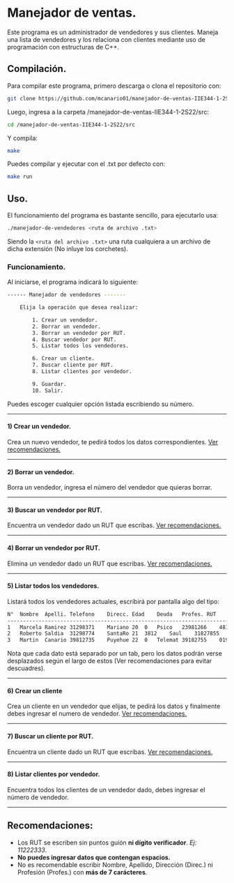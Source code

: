 # Manejador de ventas.
Este programa es un administrador de vendedores y sus clientes. Maneja una lista de vendedores y los relaciona con clientes mediante uso de programación con estructuras de C++.

## Compilación.
Para compilar este programa, primero descarga o clona el repositorio con:
```bash
git clone https://github.com/mcanario01/manejador-de-ventas-IIE344-1-2S22
```
Luego, ingresa a la carpeta /manejador-de-ventas-IIE344-1-2S22/src:
```bash
cd /manejador-de-ventas-IIE344-1-2S22/src
```
Y compila:
```bash
make
```
Puedes compilar y ejecutar con el .txt por defecto con:
```bash
make run
```

## Uso.
El funcionamiento del programa es bastante sencillo, para ejecutarlo usa:
```bash
./manejador-de-vendedores <ruta de archivo .txt>
```
Siendo la `<ruta del archivo .txt>` una ruta cualquiera a un archivo de dicha extensión (No inluye los corchetes).

### Funcionamiento.
Al iniciarse, el programa indicará lo siguiente:
```bash
------ Manejador de vendedores -------

	Elija la operación que desea realizar:

		1. Crear un vendedor.
		2. Borrar un vendedor.
		3. Borrar un vendedor por RUT.
		4. Buscar vendedor por RUT.
		5. Listar todos los vendedores.

		6. Crear un cliente.
		7. Buscar cliente por RUT.
		8. Listar clientes por vendedor.

		9. Guardar.
		10. Salir.
```
Puedes escoger cualquier opción listada escribiendo su número.
***
#### 1) Crear un vendedor.
Crea un nuevo vendedor, te pedirá todos los datos correspondientes. [Ver recomendaciones.](https://github.com/mcanario01/manejador-de-ventas-IIE344-1-2S22#recomendaciones)
***
#### 2) Borrar un vendedor.
Borra un vendedor, ingresa el número del vendedor que quieras borrar. 
***
#### 3) Buscar un vendedor por RUT.
Encuentra un vendedor dado un RUT que escribas. [Ver recomendaciones.](https://github.com/mcanario01/manejador-de-ventas-IIE344-1-2S22#recomendaciones)
***
#### 4) Borrar un vendedor por RUT.
Elimina un vendedor dado un RUT que escribas. [Ver recomendaciones.](https://github.com/mcanario01/manejador-de-ventas-IIE344-1-2S22#recomendaciones)
***
#### 5) Listar todos los vendedores.
Listará todos los vendedores actuales, escribirá por pantalla algo del tipo:
```bash
N°	Nombre	Apelli.	Telefono	Direcc. Edad	Deuda	Profes.	RUT		Cuenta
-------------------------------------------------------------------------------------------
1	Marcela	Ramirez	31298371	Mariano	20	0	Psico	23981266	481020
2	Roberto	Saldia	31298774	SantaRo	21	3812	Saul	31827855	319820
3	Martin	Canario	39812735	Puyehue	22	0	Telemat	39182755	019289
```
Nota que cada dato está separado por un tab, pero los datos podrán verse desplazados según el largo de estos (Ver recomendaciones para evitar descuadres).
***
#### 6) Crear un cliente
Crea un cliente en un vendedor que elijas, te pedirá los datos y finalmente debes ingresar el numero de vendedor. [Ver recomendaciones.](https://github.com/mcanario01/manejador-de-ventas-IIE344-1-2S22#recomendaciones)
***
#### 7) Buscar un cliente por RUT.
Encuentra un cliente dado un RUT que escribas. [Ver recomendaciones.](https://github.com/mcanario01/manejador-de-ventas-IIE344-1-2S22#recomendaciones)
***
#### 8) Listar clientes por vendedor.
Encuentra todos los clientes de un vendedor dado, debes ingresar el número de vendedor.
***
## Recomendaciones: 
* Los RUT se escriben sin puntos guión **ni dígito verificador**. *Ej: 11222333*.
* **No puedes ingresar datos que contengan espacios.**
* No es recomendable escribir Nombre, Apellido, Dirección (Direc.) ni Profesión (Profes.) con **más de 7 carácteres**.